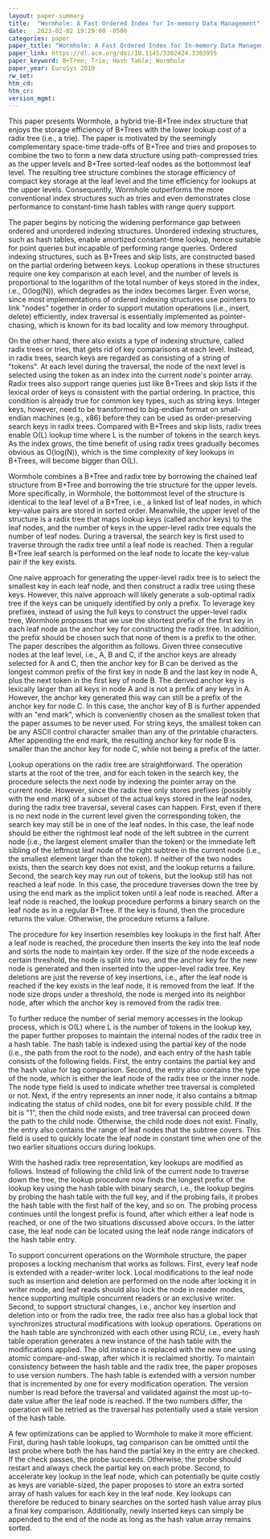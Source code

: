 ```yaml
---
layout: paper-summary
title:  "Wormhole: A Fast Ordered Index for In-memory Data Management"
date:   2023-02-02 19:29:00 -0500
categories: paper
paper_title: "Wormhole: A Fast Ordered Index for In-memory Data Management"
paper_link: https://dl.acm.org/doi/10.1145/3302424.3303955
paper_keyword: B+Tree; Trie; Hash Table; Wormhole
paper_year: EuroSys 2019
rw_set:
htm_cd:
htm_cr:
version_mgmt:
---
```


This paper presents Wormhole, a hybrid trie-B+Tree index structure that enjoys the storage efficiency of B+Trees
with the lower lookup cost of a radix tree (i.e., a trie). The paper is motivated by the 
seemingly complementary space-time trade-offs of B+Tree and tries and proposes to combine the two to form a 
new data structure using path-compressed tries as the upper levels and B+Tree sorted-leaf nodes as the bottommost 
leaf level. The resulting tree structure combines the storage efficiency of compact key storage at the leaf level
and the time efficiency for lookups at the upper levels. Consequently, Wormhole outperforms the more conventional
index structures such as tries and even demonstrates close performance to constant-time hash tables with range query
support.

The paper begins by noticing the widening performance gap between ordered and unordered indexing structures.
Unordered indexing structures, such as hash tables, enable amortized constant-time lookup, hence suitable for
point queries but incapable of performing range queries. Ordered indexing structures, such as B+Trees and skip
lists, are constructed based on the partial ordering between keys. Lookup operations in these structures require one 
key comparison at each level, and the number of levels is proportional to the logarithm of the total number of
keys stored in the index, i.e., O(log(N)), which degrades as the index becomes larger. Even worse, since 
most implementations of ordered indexing structures use pointers to link "nodes" together in order to support 
mutation operations (i.e., insert, delete) efficiently, index traversal is essentially implemented as 
pointer-chasing, which is known for its bad locality and low memory throughput.

On the other hand, there also exists a type of indexing structure, called radix trees or tries, that gets rid of
key comparisons at each level. Instead, in radix trees, search keys are regarded as consisting of a string of 
"tokens". At each level during the traversal, the node of the next level is selected using the token as an index 
into the current node's pointer array. Radix trees also support range queries just like B+Trees and skip lists if 
the lexical order of keys is consistent with the partial ordering. In practice, this condition is already true 
for common key types, such as string keys. Integer keys, however, need to be transformed to big-endian format 
on small-endian machines (e.g., x86) before they can be used as order-preserving search keys in radix trees.
Compared with B+Trees and skip lists, radix trees enable O(L) lookup time where L is the number of tokens 
in the search keys. As the index grows, the time benefit of using radix trees gradually becomes obvious as 
O(log(N)), which is the time complexity of key lookups in B+Trees, will become bigger than O(L).
 
Wormhole combines a B+Tree and radix tree by borrowing the chained leaf structure from B+Tree and borrowing the 
trie structure for the upper levels. More specifically, in Wormhole, the bottommost level of the structure is 
identical to the leaf level of a B+Tree, i.e., a linked list of leaf nodes, in which key-value pairs are stored
in sorted order. Meanwhile, the upper level of the structure is a radix tree that maps lookup keys (called anchor keys) 
to the leaf nodes, and the number of keys in the upper-level radix tree equals the number of leaf nodes. 
During a traversal, the search key is first used to traverse through the radix tree until a leaf node is reached.
Then a regular B+Tree leaf search is performed on the leaf node to locate the key-value pair if the key exists.

One naive approach for generating the upper-level radix tree is to select the smallest key in each leaf node, and 
then construct a radix tree using these keys. However, this naive approach will likely generate a sub-optimal 
radix tree if the keys can be uniquely identified by only a prefix. To leverage key prefixes, instead of using the 
full keys to construct the upper-level radix tree, Wormhole proposes that we use the shortest prefix of the first
key in each leaf node as the anchor key for constructing the radix tree. In addition, the prefix should be chosen 
such that none of them is a prefix to the other. The paper describes the algorithm as follows. Given three 
consecutive nodes at the leaf level, i.e., A, B and C, if the anchor keys are already selected for A and C, then
the anchor key for B can be derived as the longest common prefix of the first key in node B and the last key in 
node A, plus the next token in the first key of node B. The derived anchor key is lexically larger than all keys 
in node A and is not a prefix of any keys in A. However, the anchor key generated this way can still be a prefix
of the anchor key for node C. In this case, the anchor key of B is further appended with an "end mark", which
is conveniently chosen as the smallest token that the paper assumes to be never used. For string keys, the 
smallest token can be any ASCII control character smaller than any of the printable characters.
After appending the end mark, the resulting anchor key for node B is smaller than the anchor key for node C,
while not being a prefix of the latter.

Lookup operations on the radix tree are straightforward. The operation starts at the root of the tree, and for each
token in the search key, the procedure selects the next node by indexing the pointer array on the current node.
However, since the radix tree only stores prefixes (possibly with the end mark) of a subset of the actual keys 
stored in the leaf nodes, during the radix tree traversal, several cases can happen.
First, even if there is no next node in the current level given the corresponding token, the search key may still be
in one of the leaf nodes. In this case, the leaf node should be either the rightmost leaf node of the left subtree
in the current node (i.e., the largest element smaller than the token) or the immediate left sibling of the 
leftmost leaf node of the right subtree in the current node (i.e., the smallest element larger than the token). 
If neither of the two nodes exists, then the search key does not exist, and the lookup returns a failure.
Second, the search key may run out of tokens, but the lookup still has not reached a leaf node. In this case, 
the procedure traverses down the tree by using the end mark as the implicit token until a leaf node is reached.
After a leaf node is reached, the lookup procedure performs a binary search on the leaf node as in a regular B+Tree.
If the key is found, then the procedure returns the value. Otherwise, the procedure returns a failure.

The procedure for key insertion resembles key lookups in the first half. After a leaf node is reached, the procedure
then inserts the key into the leaf node and sorts the node to maintain key order. If the size of the node exceeds
a certain threshold, the node is split into two, and the anchor key for the new node is generated and then inserted
into the upper-level radix tree. Key deletions are just the reverse of key insertions, i.e., after the leaf node 
is reached if the key exists in the leaf node, it is removed from the leaf. If the node size drops under a threshold,
the node is merged into its neighbor node, after which the anchor key is removed from the radix tree.

To further reduce the number of serial memory accesses in the lookup process, which is O(L) where L is the number of 
tokens in the lookup key, the paper further proposes to maintain the internal nodes of the radix tree in a hash table.
The hash table is indexed using the partial key of the node (i.e., the path from the root to the node), and each entry
of the hash table consists of the following fields. First, the entry contains the partial key and the hash value for
tag comparison. Second, the entry also contains the type of the node, which is either the leaf node of the radix tree or
the inner node. The node type field is used to indicate whether tree traversal is completed or not. Next, if the
entry represents an inner node, it also contains a bitmap indicating the status of child nodes, one bit for every
possible child. If the bit is "1", then the child node exists, and tree traversal can proceed down the path to the child
node. Otherwise, the child node does not exist. Finally, the entry also contains the range of leaf nodes that the 
subtree covers. This field is used to quickly locate the leaf node in constant time when one of the two 
earlier situations occurs during lookups. 

With the hashed radix tree representation, key lookups are modified as follows. Instead of following the child link
of the current node to traverse down the tree, the lookup procedure now finds the longest prefix of the lookup key
using the hash table with binary search, i.e., the lookup begins by probing the hash table with the full key, and 
if the probing fails, it probes the hash table with the first half of the key, and so on. The probing process continues
until the longest prefix is found, after which either a leaf node is reached, or one of the two situations discussed
above occurs. In the latter case, the leaf node can be located using the leaf node range indicators of the hash table
entry. 

To support concurrent operations on the Wormhole structure, the paper proposes a locking mechanism that works 
as follows. First, every leaf node is extended with a reader-writer lock. Local modifications to the leaf node
such as insertion and deletion are performed on the node after locking it in writer mode, and leaf reads should also 
lock the node in reader modes, hence supporting multiple concurrent readers or an exclusive writer. 
Second, to support structural changes, i.e., anchor key insertion and deletion into or from the radix tree, the
radix tree also has a global lock that synchronizes structural modifications with lookup operations. 
Operations on the hash table are synchronized with each other using RCU, i.e., every hash table operation generates
a new instance of the hash table with the modifications applied. The old instance is replaced with the new one using
atomic compare-and-swap, after which it is reclaimed shortly.
To maintain consistency between the hash table and the radix tree, the paper proposes to use version numbers. The
hash table is extended with a version number that is incremented by one for every modification operation. 
The version number is read before the traversal and validated against the most up-to-date value after the leaf
node is reached. If the two numbers differ, the operation will be retried as the traversal has potentially used
a stale version of the hash table.

A few optimizations can be applied to Wormhole to make it more efficient. First, during hash table lookups, 
tag comparison can be omitted until the last probe where both the has hand the partial key in the entry are checked.
If the check passes, the probe succeeds. Otherwise, the probe should restart and always check the partial key on
each probe. Second, to accelerate key lookup in the leaf node, which can potentially be quite costly as keys are 
variable-sized, the paper proposes to store an extra sorted array of hash values for each key in the leaf node. 
Key lookups can therefore be reduced to binary searches on the sorted hash value array plus a final key comparison.
Additionally, newly inserted keys can simply be appended to the end of the node as long as the hash value array
remains sorted.
